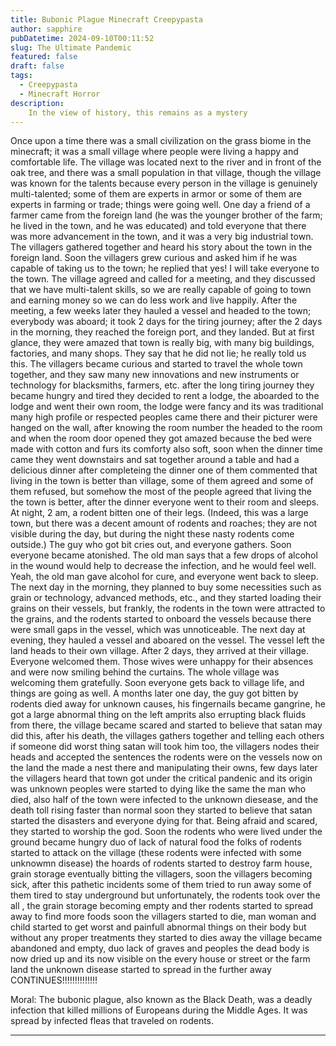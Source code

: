 ```yaml
---
title: Bubonic Plague Minecraft Creepypasta
author: sapphire
pubDatetime: 2024-09-10T00:11:52
slug: The Ultimate Pandemic
featured: false
draft: false
tags:
  - Creepypasta
  - Minecraft Horror
description:
    In the view of history, this remains as a mystery
---
```

Once upon a time there was a small civilization on the grass biome in the minecraft; it was a small village where people were living a happy and comfortable life.
The village was located next to the river and in front of the oak tree, and there was a small population in that village, though the village was known for the 
talents because every person in the village is genuinely multi-talented; some of them are experts in armor or some of them are experts in farming or trade; things 
were going well. One day a friend of a farmer came from the foreign land (he was the younger brother of the farm; he lived in the town, and he was educated) and told
everyone that there was more advancement in the town, and it was a very big industrial town. The villagers gathered together and heard his story about the town in 
the foreign land. Soon the villagers grew curious and asked him if he was capable of taking us to the town; he replied that yes! I will take everyone to the town.
The village agreed and called for a meeting, and they discussed that we have multi-talent skills, so we are really capable of going to town and earning money so
we can do less work and live happily. After the meeting, a few weeks later they hauled a vessel and headed to the town; everybody was aboard; it took 2 days for
the tiring journey; after the 2 days in the morning, they reached the foreign port, and they landed. But at first glance, they were amazed that town is really big, with many big buildings,
factories, and many shops. They say that he did not lie; he really told us this. The villagers became curious and started to travel the whole town together, and they saw many new innovations
and new instruments or technology for blacksmiths, farmers, etc. after the long tiring journey they became hungry and tired they decided to rent a lodge, the aboarded to the lodge and went their 
own room, the lodge were fancy and its was traditional many high profile or respected peoples came there and their picturer were hanged on the wall, after knowing the room number the headed to the 
room and when the room door opened they got amazed because the bed were made with cotton and furs its comforty also soft, soon when the dinner time came they went downstairs and sat together around a
table and had a delicious dinner after completeing the dinner one of them commented that living in the town is better than village, some of them agreed and some of them refused, but somehow the most of the
people agreed that living the the town is better, after the dinner everyone went to their room and sleeps. At night, 2 am, a rodent bitten one of their legs. (Indeed, this was a large town, but there was a decent amount 
of rodents and roaches; they are not visible during the day, but during the night these nasty rodents come outside.) The guy who got bit cries out, and everyone gathers. Soon everyone became atonished. The old man says that
a few drops of alcohol in the wound would help to decrease the infection, and he would feel well. Yeah, the old man gave alcohol for cure, and everyone went back to sleep. The next day in the morning, they planned to buy some necessities 
such as grain or technology, advanced methods, etc., and they started loading their grains on their vessels, but frankly, the rodents in the town were attracted to the grains, and the rodents started to onboard the vessels because there were small gaps
in the vessel, which was unnoticeable. The next day at evening, they hauled a vessel and aboared on the vessel. The vessel left the land heads to their own village. After 2 days, they arrived at their village. Everyone welcomed them. Those wives were unhappy for their 
absences and were now smiling behind the curtains. The whole village was welcoming them gratefully. Soon everyone gets back to village life, and things are going as well. A months later one day, the guy got bitten by rodents died away for unknown 
causes, his fingernails became gangrine, he got a large abnormal thing on the left amprits also errupting black fluids from there, the village became scared and started to believe that satan may did this, after his death, the villages gathers together and 
telling each others if someone did worst thing satan will took him too, the villagers nodes their heads and accepted the sentences the rodents were on the vessels now on the land the made a nest there and manipulating their owns, few days later the villagers heard that town got under 
the critical pandenic and its origin was unknown peoples were started to dying like the same the man who died, also half of the town were infected to the unknown diesease, and the death toll rising faster than normal soon they started to believe 
that satan started the disasters and everyone dying for that. Being afraid and scared, they started to worship the god. Soon the rodents who were lived under the ground became hungry duo of lack of natural food the folks of rodents started to attack on the village (these rodents were infected with some unknowmn disease) the hoards of rodents
started to destroy farm house, grain storage eventually bitting the villagers, soon the villagers becoming sick, after this pathetic incidents some of them tried to run away some of them tired to stay underground but unfortunately, the rodents took over the all , the grain storage becoming empty and ther rodents 
started to spread away to find more foods soon the villagers started to die, man woman and child started to get worst and painfull abnormal things on their body but without any proper treatments they started to dies away the village became abandoned and empty, duo lack of graves and peoples the dead body is now dried up 
and its now visible on the every house or street or the farm land the unknown disease started to spread in the further away
CONTINUES!!!!!!!!!!!!!!

Moral: The bubonic plague, also known as the Black Death, was a deadly infection that killed millions of Europeans during the Middle Ages. It was spread by infected fleas that traveled on rodents. 

---
